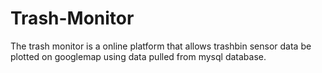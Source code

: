 # Trash-Monitor
The trash monitor is a online platform that allows trashbin sensor data be plotted on googlemap using data pulled from mysql database.

